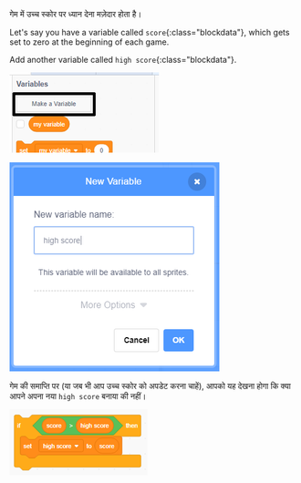 गेम में उच्च स्कोर पर ध्यान देना मज़ेदार होता है।

Let's say you have a variable called `score`{:class="blockdata"}, which gets set to zero at the beginning of each game.

Add another variable called `high score`{:class="blockdata"}.

![click make make a variable](images/make-variable-annotated.png)

![enter name high score](images/make-high-score-variable.png)

गेम की समाप्ति पर (या जब भी आप उच्च स्कोर को अपडेट करना चाहें), आपको यह देखना होगा कि क्या आपने अपना नया `high score` बनाया की नहीं।

![स्क्रीनशॉट](images/check-for-high-score.png)